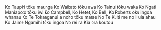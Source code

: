 Ko Taupiri tōku maunga
Ko Waikato tōku awa
Ko Tainui tōku waka
Ko Ngati Maniapoto tōku iwi
Ko Campbell, Ko Hetet, Ko Bell, Ko Roberts oku ingoa whanau
Ko Te Tokanganui a noho tōku marae
No Te Kuiti me no Huia ahau
Ko Jaime Ngamihi tōku ingoa
No rei ra
Kia ora koutou
